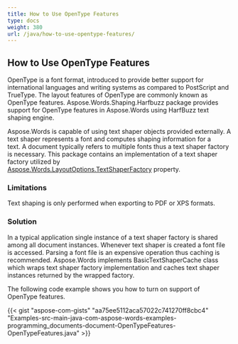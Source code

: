 ```yaml
---
title: How to Use OpenType Features
type: docs
weight: 380
url: /java/how-to-use-opentype-features/
---
```


## **How to Use OpenType Features**
OpenType is a font format, introduced to provide better support for international languages and writing systems as compared to PostScript and TrueType. The layout features of OpenType are commonly known as OpenType features. Aspose.Words.Shaping.Harfbuzz package provides support for OpenType features in Aspose.Words using HarfBuzz text shaping engine.

Aspose.Words is capable of using text shaper objects provided externally. A text shaper represents a font and computes shaping information for a text. A document typically refers to multiple fonts thus a text shaper factory is necessary. This package contains an implementation of a text shaper factory utilized by [Aspose.W](https://apireference.aspose.com/java/words/com.aspose.words/LayoutOptions)[ords.LayoutOptions.TextShaperFactory](https://apireference.aspose.com/java/words/com.aspose.words/LayoutOptions) property.
### **Limitations**
Text shaping is only performed when exporting to PDF or XPS formats.
### **Solution**
In a typical application single instance of a text shaper factory is shared among all document instances. Whenever text shaper is created a font file is accessed. Parsing a font file is an expensive operation thus caching is recommended. Aspose.Words implements BasicTextShaperCache class which wraps text shaper factory implementation and caches text shaper instances returned by the wrapped factory.

The following code example shows you how to turn on support of OpenType features.

{{< gist "aspose-com-gists" "aa75ee5112aca57022c741270ff8cbc4" "Examples-src-main-java-com-aspose-words-examples-programming_documents-document-OpenTypeFeatures-OpenTypeFeatures.java" >}}

